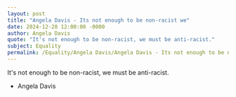 ```yaml
---
layout: post
title: "Angela Davis - Its not enough to be non-racist we"
date: 2024-12-28 12:00:00 -0000
author: Angela Davis
quote: "It's not enough to be non-racist, we must be anti-racist."
subject: Equality
permalink: /Equality/Angela Davis/Angela Davis - Its not enough to be non-racist we
---
```


It's not enough to be non-racist, we must be anti-racist.

- Angela Davis
